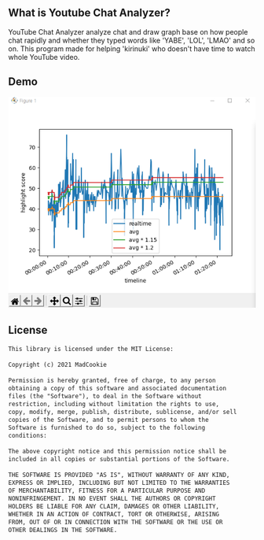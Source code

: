 ## What is Youtube Chat Analyzer?
YouTube Chat Analyzer analyze chat and draw graph base on how people chat rapidly and whether they typed words like 'YABE', 'LOL', 'LMAO' and so on.
This program made for helping 'kirinuki' who doesn't have time to watch whole YouTube video.
<br/>
## Demo
![alt](demo.png)
<br/>
## License

```
This library is licensed under the MIT License:

Copyright (c) 2021 MadCookie

Permission is hereby granted, free of charge, to any person
obtaining a copy of this software and associated documentation
files (the "Software"), to deal in the Software without
restriction, including without limitation the rights to use,
copy, modify, merge, publish, distribute, sublicense, and/or sell
copies of the Software, and to permit persons to whom the
Software is furnished to do so, subject to the following
conditions:

The above copyright notice and this permission notice shall be
included in all copies or substantial portions of the Software.

THE SOFTWARE IS PROVIDED "AS IS", WITHOUT WARRANTY OF ANY KIND,
EXPRESS OR IMPLIED, INCLUDING BUT NOT LIMITED TO THE WARRANTIES
OF MERCHANTABILITY, FITNESS FOR A PARTICULAR PURPOSE AND
NONINFRINGEMENT. IN NO EVENT SHALL THE AUTHORS OR COPYRIGHT
HOLDERS BE LIABLE FOR ANY CLAIM, DAMAGES OR OTHER LIABILITY,
WHETHER IN AN ACTION OF CONTRACT, TORT OR OTHERWISE, ARISING
FROM, OUT OF OR IN CONNECTION WITH THE SOFTWARE OR THE USE OR
OTHER DEALINGS IN THE SOFTWARE.
```


